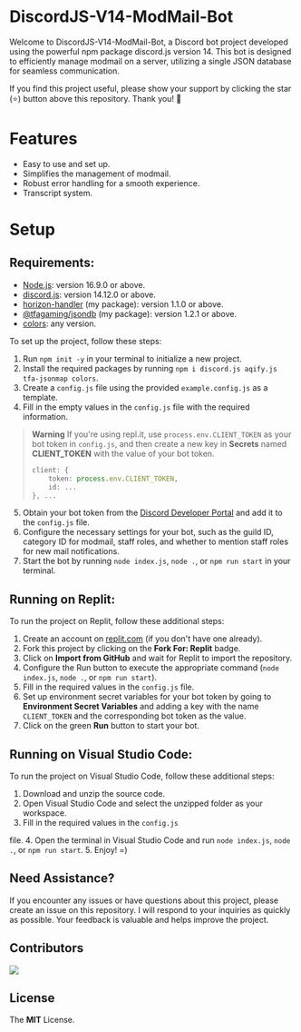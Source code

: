 <!--
<p align="center">
    <a href="https://github.com/TFAGaming/DiscordJS-V14-ModMail-Bot">
        <img src="https://img.shields.io/github/forks/TFAGaming/DiscordJS-V14-ModMail-Bot?label=Forks&color=lime&logo=githubactions&logoColor=lime" alt="Forks">
    </a>
    <a href="https://github.com/TFAGaming/DiscordJS-V14-ModMail-Bot/stargazers">
        <img src="https://img.shields.io/github/stars/TFAGaming/DiscordJS-V14-ModMail-Bot?label=Stars&color=yellow&logo=reverbnation&logoColor=yellow" alt="Stars">
    </a>
    <a href="https://github.com/TFAGaming/DiscordJS-V14-ModMail-Bot/blob/main/LICENSE">
        <img src="https://img.shields.io/github/license/TFAGaming/DiscordJS-V14-ModMail-Bot?label=License&color=808080&logo=gitbook&logoColor=808080" alt="License">
    </a>
    <a href="https://github.com/TFAGaming/DiscordJS-V14-ModMail-Bot/issues">
        <img src="https://img.shields.io/github/issues/TFAGaming/DiscordJS-V14-ModMail-Bot?label=Issues&color=red&logo=ifixit&logoColor=red" alt="Issues">
    </a>
</p>
-->

# DiscordJS-V14-ModMail-Bot

Welcome to DiscordJS-V14-ModMail-Bot, a Discord bot project developed using the powerful npm package discord.js version 14. This bot is designed to efficiently manage modmail on a server, utilizing a single JSON database for seamless communication.

If you find this project useful, please show your support by clicking the star (⭐️) button above this repository. Thank you! 🙏

# Features

- Easy to use and set up.
- Simplifies the management of modmail.
- Robust error handling for a smooth experience.
- Transcript system.

<!--
# Preview

Messaging the bot:<br>
<img src="https://media.discordapp.net/attachments/1111644651036876822/1121556887905779836/2023-06-22_22_41_31-TypeScript_Bot_-_Discord.png" alt="Bot DM Preview">

New mail channel:<br>
<img src="https://media.discordapp.net/attachments/1111644651036876822/1121556888853692528/2023-06-22_22_44_26-849413565487382578___The_unverified_bots_gang_-_Discord.png?width=742&height=676" alt="New Mail Channel Preview">

Receiving messages in DMs:<br>
<img src="https://media.discordapp.net/attachments/1111644651036876822/1121556888157442090/2023-06-22_22_44_08-TypeScript_Bot_-_Discord.png" alt="Receiving Messages Preview">

Closing a mail (by staff):<br>
<img src="https://media.discordapp.net/attachments/1111644651036876822/1121557698824130570/2023-06-22_22_49_26-TypeScript_Bot_-_Discord.png" alt="Closing Mail Preview">
-->

# Setup

## Requirements:

- [Node.js](https://nodejs.org/en/): version 16.9.0 or above.
- [discord.js](https://www.npmjs.com/package/discord.js): version 14.12.0 or above.
- [horizon-handler](https://www.npmjs.com/package/horizon-handler) (my package): version 1.1.0 or above.
- [@tfagaming/jsondb](https://www.npmjs.com/package/@tfagaming/jsondb) (my package): version 1.2.1 or above.
- [colors](https://www.npmjs.com/package/ms): any version.

To set up the project, follow these steps:

1. Run `npm init -y` in your terminal to initialize a new project.
2. Install the required packages by running `npm i discord.js aqify.js tfa-jsonmap colors`.
3. Create a `config.js` file using the provided `example.config.js` as a template.
4. Fill in the empty values in the `config.js` file with the required information.

> **Warning**
> If you're using repl.it, use `process.env.CLIENT_TOKEN` as your bot token in `config.js`, and then create a new key in **Secrets** named **CLIENT_TOKEN** with the value of your bot token.
> ```ts
> client: {
>     token: process.env.CLIENT_TOKEN,
>     id: ...
> }, ...
> ```

5. Obtain your bot token from the [Discord Developer Portal](https://discord.com/developers) and add it to the `config.js` file.
6. Configure the necessary settings for your bot, such as the guild ID, category ID for modmail, staff roles, and whether to mention staff roles for new mail notifications.
7. Start the bot by running `node index.js`, `node .`, or `npm run start` in your terminal.

## Running on Replit:

To run the project on Replit, follow these additional steps:

1. Create an account on [replit.com](https://www.replit.com) (if you don't have one already).
2. Fork this project by clicking on the **Fork For: Replit** badge.
3. Click on **Import from GitHub** and wait for Replit to import the repository.
4. Configure the Run button to execute the appropriate command (`node index.js`, `node .`, or `npm run start`).
5. Fill in the required values in the `config.js` file.
6. Set up environment secret variables for your bot token by going to **Environment Secret Variables** and adding a key with the name `CLIENT_TOKEN` and the corresponding bot token as the value.
7. Click on the green **Run** button to start your bot.

## Running on Visual Studio Code:

To run the project on Visual Studio Code, follow these additional steps:

1. Download and unzip the source code.
2. Open Visual Studio Code and select the unzipped folder as your workspace.
3. Fill in the required values in the `config.js`

file. 4. Open the terminal in Visual Studio Code and run `node index.js`, `node .`, or `npm run start`. 5. Enjoy! =)

## Need Assistance?

If you encounter any issues or have questions about this project, please create an issue on this repository. I will respond to your inquiries as quickly as possible. Your feedback is valuable and helps improve the project.

## Contributors
<img src="https://contrib.rocks/image?repo=TFAGaming/DiscordJS-V14-ModMail-Bot">

## License
The **MIT** License.